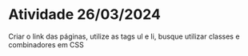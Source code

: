 # Atividade 26/03/2024

Criar o link das páginas, utilize as tags ul e li, busque utilizar classes e combinadores em CSS
